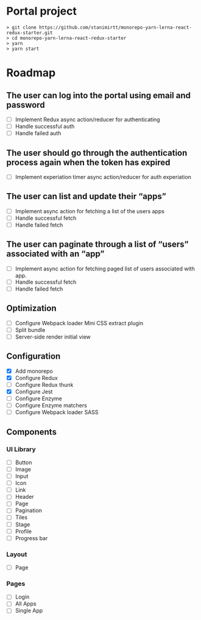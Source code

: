 # Portal project
```
> git clone https://github.com/stanimirtt/monorepo-yarn-lerna-react-redux-starter.git
> cd monorepo-yarn-lerna-react-redux-starter
> yarn
> yarn start
```

# Roadmap
## The user can log into the portal using email and password
- [ ] Implement Redux async action/reducer for authenticating
- [ ] Handle successful auth
- [ ] Handle failed auth

## The user should go through the authentication process again when the token has expired
- [ ] Implement experiation timer async action/reducer for auth experiation

## The user can list and update their “apps”
- [ ] Implement async action for fetching a list of the users apps
- [ ] Handle successful fetch
- [ ] Handle failed fetch

## The user can paginate through a list of “users” associated with an “app”
- [ ] Implement async action for fetching paged list of users associated with app.
- [ ] Handle successful fetch
- [ ] Handle failed fetch

## Optimization
- [ ] Configure Webpack loader Mini CSS extract plugin
- [ ] Split bundle
- [ ] Server-side render initial view

## Configuration
- [x] Add monorepo
- [x] Configure Redux
- [ ] Configure Redux thunk
- [x] Configure Jest
- [ ] Configure Enzyme
- [ ] Configure Enzyme matchers
- [ ] Configure Webpack loader SASS

## Components
### UI Library
- [ ] Button
- [ ] Image
- [ ] Input
- [ ] Icon
- [ ] Link
- [ ] Header
- [ ] Page
- [ ] Pagination
- [ ] Tiles
- [ ] Stage
- [ ] Profile
- [ ] Progress bar

### Layout
- [ ] Page

### Pages
- [ ] Login
- [ ] All Apps
- [ ] Single App